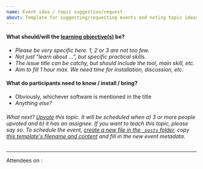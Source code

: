 ```yaml
---
name: Event idea / topic suggestion/request
about: Template for suggesting/requesting events and noting topic ideas.
---
```


<!-- Please include the programming language, product, service, etc. into the title. -->

#### What should/will the [learning objective(s)](http://teachtogether.tech/en/process/#s:process-objectives) be?

- *Please be very specific here. 1, 2 or 3 are not too few.*
- *Not just "learn about ...", but specific practical skills.*
- *The issue title can be catchy, but should include the tool, main skill, etc.*
- *Aim to fill 1 hour max. We need time for installation, discussion, etc.*


#### What do participants need to know / install / bring?

- Obviously, whichever software is mentioned in the title
- *Anything else?*


###### What next? [Upvote](https://help.github.com/articles/about-conversations-on-github/#reacting-to-ideas-in-comments) this topic. It will be scheduled when a) 3 or more people upvoted and b) it has an assignee. If you want to teach this topic, please say so. To schedule the event, [create a new file in the `_posts` folder](https://github.com/TIBHannover/FAIR-studyGroup/new/gh-pages/_posts), copy [this template's filename and content](https://raw.githubusercontent.com/TIBHannover/FAIR-studyGroup/gh-pages/_posts/2018-09-01-scheduled-event-template.markdown) and fill in the new event metadata.

---

Attendees on :
